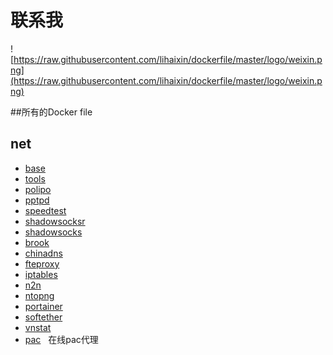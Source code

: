 # 联系我

![https://raw.githubusercontent.com/lihaixin/dockerfile/master/logo/weixin.png](https://raw.githubusercontent.com/lihaixin/dockerfile/master/logo/weixin.png)

##所有的Docker file

## net
- [base](../../../base)
- [tools](../../../tools)
- [polipo](../../../polipo)
- [pptpd](../../../pptpd)
- [speedtest](../../../speedtest)
- [shadowsocksr](../../../shadowsocksr)
- [shadowsocks](../../../shadowsocks)
- [brook](../../../brook)
- [chinadns](../../../chinadns)
- [fteproxy](../../../fteproxy)
- [iptables](../../../iptables)
- [n2n](../../../n2n)
- [ntopng](../../../ntopng)
- [portainer](../../../portainer)
- [softether](../../../softether)
- [vnstat](../../../vnstat )
- [pac](../../../pac )   在线pac代理
